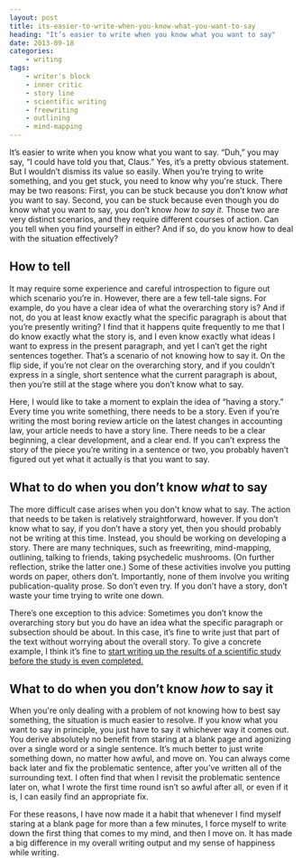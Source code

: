 ```yaml
---
layout: post
title: its-easier-to-write-when-you-know-what-you-want-to-say
heading: "It’s easier to write when you know what you want to say"
date: 2013-09-18
categories: 
    - writing
tags:
    - writer's block
    - inner critic
    - story line
    - scientific writing
    - freewriting
    - outlining
    - mind-mapping
---
```

It’s easier to write when you know what you want to say. “Duh,” you may say, “I could have told you that, Claus.” Yes, it’s a pretty obvious statement. But I wouldn’t dismiss its value so easily. When you’re trying to write something, and you get stuck, you need to know why you're stuck. There may be two reasons: First, you can be stuck because you don’t know *what* you want to say. Second, you can be stuck because even though you do know what you want to say, you don’t know *how to say it.* Those two are very distinct scenarios, and they require different courses of action. Can you tell when you find yourself in either? And if so, do you know how to deal with the situation effectively?

<!--more-->

## How to tell

It may require some experience and careful introspection to figure out which scenario you’re in. However, there are a few tell-tale signs. For example, do you have a clear idea of what the overarching story is? And if not, do you at least know exactly what the specific paragraph is about that you’re presently writing? I find that it happens quite frequently to me that I do know exactly what the story is, and I even know exactly what ideas I want to express in the present paragraph, and yet I can’t get the right sentences together. That’s a scenario of not knowing how to say it. On the flip side, if you’re not clear on the overarching story, and if you couldn’t express in a single, short sentence what the current paragraph is about, then you’re still at the stage where you don’t know what to say.

Here, I would like to take a moment to explain the idea of “having a story.” Every time you write something, there needs to be a story. Even if you’re writing the most boring review article on the latest changes in accounting law, your article needs to have a story line. There needs to be a clear beginning, a clear development, and a clear end. If you can’t express the story of the piece you’re writing in a sentence or two, you probably haven’t figured out yet what it actually is that you want to say.

## What to do when you don’t know *what* to say

The more difficult case arises when you don't know what to say. The action that needs to be taken is relatively straightforward, however. If you don’t know what to say, if you don’t have a story yet, then you should probably not be writing at this time. Instead, you should be working on developing a story. There are many techniques, such as freewriting, mind-mapping, outlining, talking to friends, taking psychedelic mushrooms. (On further reflection, strike the latter one.) Some of these activities involve you putting words on paper, others don’t. Importantly, none of them involve you writing publication-quality prose. So don’t even try. If you don’t have a story, don’t waste your time trying to write one down.

There’s one exception to this advice: Sometimes you don’t know the overarching story but you do have an idea what the specific paragraph or subsection should be about. In this case, it’s fine to write just that part of the text without worrying about the overall story. To give a concrete example, I think it’s fine to [start writing up the results of a scientific study before the study is even completed.](/blog/2013/8/26/when-should-you-stop-doing-science-and-start-writing-a-paper)

## What to do when you don’t know *how* to say it

When you're only dealing with a problem of not knowing how to best say something, the situation is much easier to resolve. If you know what you want to say in principle, you just have to say it whichever way it comes out. You derive absolutely no benefit from staring at a blank page and agonizing over a single word or a single sentence. It’s much better to just write something down, no matter how awful, and move on. You can always come back later and fix the problematic sentence, after you’ve written all of the surrounding text. I often find that when I revisit the problematic sentence later on, what I wrote the first time round isn’t so awful after all, or even if it is, I can easily find an appropriate fix.

For these reasons, I have now made it a habit that whenever I find myself staring at a blank page for more than a few minutes, I force myself to write down the first thing that comes to my mind, and then I move on. It has made a big difference in my overall writing output and my sense of happiness while writing.
